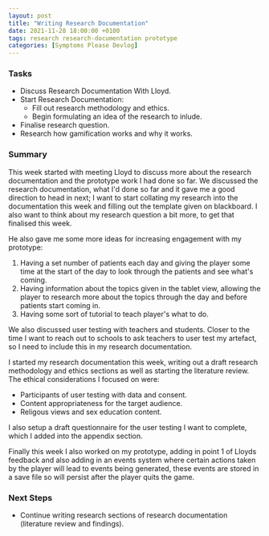 ```yaml
---
layout: post
title: "Writing Research Documentation"
date: 2021-11-28 18:00:00 +0100
tags: research research-documentation prototype
categories: [Symptoms Please Devlog]
---
```


### Tasks
- Discuss Research Documentation With Lloyd.
- Start Research Documentation:
    - Fill out research methodology and ethics.
    - Begin formulating an idea of the research to inlude.
- Finalise research question.
- Research how gamification works and why it works.

### Summary
This week started with meeting Lloyd to discuss more about the research documentation and the prototype work I had done so far. We discussed the research documentation, what I'd done so far and it gave me a good direction to head in next; I want to start collating my research into the documentation this week and filling out the template given on blackboard. I also want to think about my research question a bit more, to get that finalised this week.

He also gave me some more ideas for increasing engagement with my prototype:
1. Having a set number of patients each day and giving the player some time at the start of the day to look through the patients and see what's coming.
2. Having information about the topics given in the tablet view, allowing the player to research more about the topics through the day and before patients start coming in.
3. Having some sort of tutorial to teach player's what to do.

We also discussed user testing with teachers and students. Closer to the time I want to reach out to schools to ask teachers to user test my artefact, so I need to include this in my research documentation. 

I started my research documentation this week, writing out a draft research methodology and ethics sections as well as starting the literature review. The ethical considerations I focused on were:
- Participants of user testing with data and consent.
- Content appropriateness for the target audience.
- Religous views and sex education content.

I also setup a draft questionnaire for the user testing I want to complete, which I added into the appendix section.

Finally this week I also worked on my prototype, adding in point 1 of Lloyds feedback and also adding in an events system where certain actions taken by the player will lead to events being generated, these events are stored in a save file so will persist after the player quits the game.

### Next Steps
- Continue writing research sections of research documentation (literature review and findings).